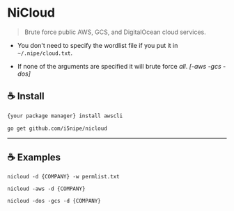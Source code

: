 # NiCloud

> Brute force public AWS, GCS, and DigitalOcean cloud services. 

- You don't need to specify the wordlist file if you put it in `~/.nipe/cloud.txt`.

- If none of the arguments are specified it will brute force *all*. *[-aws -gcs -dos]*

## ☕ Install

```bash
{your package manager} install awscli
```

```bash
go get github.com/i5nipe/nicloud
```

---
## ☕ Examples
```
nicloud -d {COMPANY} -w permlist.txt

nicloud -aws -d {COMPANY}

nicloud -dos -gcs -d {COMPANY}
```
